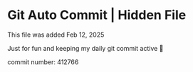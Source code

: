 # Git Auto Commit | Hidden File

This file was added Feb 12, 2025

Just for fun and keeping my daily git commit active 🤪

commit number: 412766
